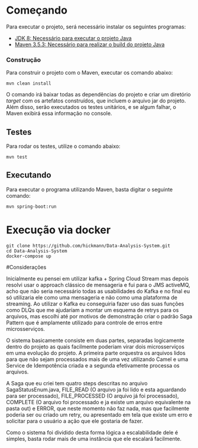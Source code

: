 # Começando
Para executar o projeto, será necessário instalar os seguintes programas:
- [JDK 8: Necessário para executar o projeto Java](https://www.oracle.com/br/java/technologies/javase/javase-jdk8-downloads.html)
- [Maven 3.5.3: Necessário para realizar o build do projeto Java](http://mirror.nbtelecom.com.br/apache/maven/maven-3/3.5.3/binaries/apache-maven-3.5.3-bin.zip)

### Construção

Para construir o projeto com o Maven, executar os comando abaixo:

```shell
mvn clean install
```
O comando irá baixar todas as dependências do projeto e criar um diretório *target* com os artefatos construídos, que incluem o arquivo jar do projeto. Além disso, serão executados os testes unitários, e se algum falhar, o Maven exibirá essa informação no console.

## Testes

Para rodar os testes, utilize o comando abaixo:

```
mvn test
```

## Executando

Para executar o programa utilizando Maven, basta digitar o seguinte comando:

```
mvn spring-boot:run
```

# Execução via docker
```
git clone https://github.com/hickmann/Data-Analysis-System.git
cd Data-Analysis-System
docker-compose up
```

#Considerações

Inicialmente eu pensei em utilizar kafka + Spring Cloud Stream mas depois resolvi usar o approach clássico de mensageria e fui para o JMS activeMQ, acho que não seria necessário todas as usabilidades do Kafka e no final eu só utilizaria ele como uma mensageria e não como uma plataforma de streaming. Ao utilizar o Kafka eu conseguiria fazer uso das suas funções como DLQs que me ajudaríam a montar um esquema de retrys para os arquivos, mas escolhi até por motivos de demonstração criar o padrão Saga Pattern que é amplamente utilizado para controle de erros entre microsserviços.

O sistema basicamente consiste em duas partes, separadas logicamente dentro do projeto as quais facilmente poderiam virar dois microsserviços em uma evolução do projeto. A primeira parte orquestra os arquivos lidos para que não sejam processados mais de uma vez  utilizando Camel e uma Service de Idempotência criada e a segunda efetivamente processa os arquivos.

A Saga que eu criei tem quatro steps descritas no arquivo SagaStatusEnum.java, FILE_READ (O arquivo ja foi lido e esta aguardando para ser processado), FILE_PROCESSED (O arquivo já foi processado), COMPLETE (O arquivo foi processado e ja existe um arquivo equivalente na pasta out) e ERROR, que neste momento não faz nada, mas que facilmente poderia ser ou criado um retry, ou apresentado em tela que existe um erro e solicitar para o usuário a ação que ele gostaria de fazer.

Como o sistema foi dividido desta forma lógica a escalabilidade dele é simples, basta rodar mais de uma instância que ele escalará facilmente.